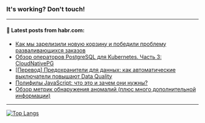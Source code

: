 ### It's working? Don't touch!

---
<!--
#### 🛠️ Technical stack:

![C++](https://img.shields.io/badge/C++-informational?logo=c%2B%2B&style=flat&logoColor=white&color=9C033A)
![Java](https://img.shields.io/badge/Java-informational?logo=java&style=flat&logoColor=white&color=007396)
![Kotlin](https://img.shields.io/badge/Kotlin-informational?logo=Kotlin&style=flat&logoColor=white&color=0095D5)
![JS](https://img.shields.io/badge/JS-informational?logo=javaScript&style=flat&logoColor=black&color=F7Df1E) <br>
![HTML5](https://img.shields.io/badge/HTML5-informational?logo=html5&style=flat&logoColor=white&color=E34F26)
![CSS3](https://img.shields.io/badge/CSS3-informational?logo=css3&style=flat&logoColor=white&color=157286)
![Sass](https://img.shields.io/badge/Saas-informational?logo=sass&style=flat&logoColor=white&color=hotpink)
![PHP](https://img.shields.io/badge/PHP-informational?logo=php&style=flat&logoColor=white&color=777BB4) <br>
![WebPAck](https://img.shields.io/badge/WebPack-informational?logo=webPack&style=flat&logoColor=white&color=FF6F00)
![Bootstrap](https://img.shields.io/badge/Bootstrap-informational?logo=Bootstrap&style=flat&logoColor=white&color=7952B3)
![MySQL](https://img.shields.io/badge/MySQL-informational?logo=MySQL&style=flat&logoColor=white&color=00f) <br>
![NodeJS](https://img.shields.io/badge/NodeJS-informational?logo=node.js&style=flat&logoColor=white&color=43853D)
![Spring](https://img.shields.io/badge/Spring-informational?logo=Spring&style=flat&logoColor=white&color=0A9EDC)
![Angular](https://img.shields.io/badge/Vue-informational?logo=vue.js&style=flat&logoColor=white&color=red)
![Git](https://img.shields.io/badge/Git-informational?logo=git&style=flat&logoColor=white&color=darkorange)

___
-->

#### 💬 Latest posts from habr.com:

<!-- BLOG-POST-LIST:START -->
- [Как мы зарелизили новую корзину и победили проблему разваливающихся заказов](https://habr.com/ru/post/687298/?utm_source=habrahabr&utm_medium=rss&utm_campaign=687298)
- [Обзор операторов PostgreSQL для Kubernetes. Часть 3: CloudNativePG](https://habr.com/ru/post/684202/?utm_source=habrahabr&utm_medium=rss&utm_campaign=684202)
- [[Перевод] Предохранители для данных: как автоматические выключатели повышают Data Quality](https://habr.com/ru/post/684120/?utm_source=habrahabr&utm_medium=rss&utm_campaign=684120)
- [Полифилы JavaScript: что это и зачем они нужны?](https://habr.com/ru/post/687288/?utm_source=habrahabr&utm_medium=rss&utm_campaign=687288)
- [Обзор метрик обнаружения аномалий &lpar;плюс много дополнительной информации&rpar;](https://habr.com/ru/post/687270/?utm_source=habrahabr&utm_medium=rss&utm_campaign=687270)
<!-- BLOG-POST-LIST:END -->

---

[![Top Langs](https://github-readme-stats.vercel.app/api/top-langs/?username=zloylis&layout=compact&hide_border=true&theme=dracula)](https://github.com/zloylis)
